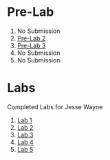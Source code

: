# Pre-Lab

1. No Submission
2. [Pre-Lab 2](https://github.com/ziggydale45/Lab-02/blob/master/Pre-Lab-02.md)
3. [Pre-Lab 3](https://github.com/ziggydale45/Lab-02/blob/master/Pre-Lab-03.md)
4. No Submission
5. No Submission

# Labs

Completed Labs for Jesse Wayne



1. [Lab 1](https://github.com/ziggydale45/IDD-Fa18-Lab1/blob/master/README.md)
2. [Lab 2](https://github.com/ziggydale45/IDD-Fa19-Lab2)
3. [Lab 3](https://github.com/ziggydale45/IDD-Fa19-Lab3/blob/master/README.md)
4. [Lab 4](https://github.com/ziggydale45/IDD-Fa19-Lab4/blob/master/README.md)
5. [Lab 5](https://github.com/ziggydale45/Lab-02/blob/master/Lab-05.md)

